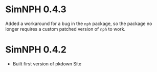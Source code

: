 # SimNPH 0.4.3

Added a workaround for a bug in the `nph` package, so the package no longer
requires a custom patched version of `nph` to work.

# SimNPH 0.4.2

* Built first version of pkdown Site
